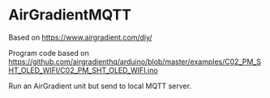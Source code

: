 # AirGradientMQTT

Based on https://www.airgradient.com/diy/

Program code based on https://github.com/airgradienthq/arduino/blob/master/examples/C02_PM_SHT_OLED_WIFI/C02_PM_SHT_OLED_WIFI.ino

Run an AirGradient unit but send to local MQTT server.
